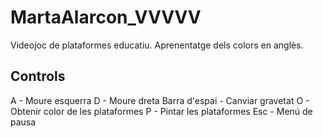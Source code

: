 # MartaAlarcon_VVVVV
Videojoc de plataformes educatiu. Aprenentatge dels colors en anglès. 

## Controls

A - Moure esquerra
D - Moure dreta
Barra d'espai - Canviar gravetat
O - Obtenir color de les plataformes
P - Pintar les plataformes
Esc - Menú de pausa
